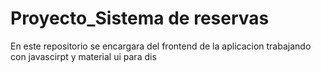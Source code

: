 
# Proyecto_Sistema de reservas
En este repositorio se encargara del frontend de la aplicacion trabajando con javascirpt y material ui para dis

